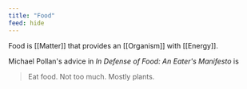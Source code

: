 ```yaml
---
title: "Food"
feed: hide
---
```


Food is [[Matter]] that provides an [[Organism]] with [[Energy]].

Michael Pollan's advice in _In Defense of Food: An Eater's Manifesto_ is

> Eat food. Not too much. Mostly plants.